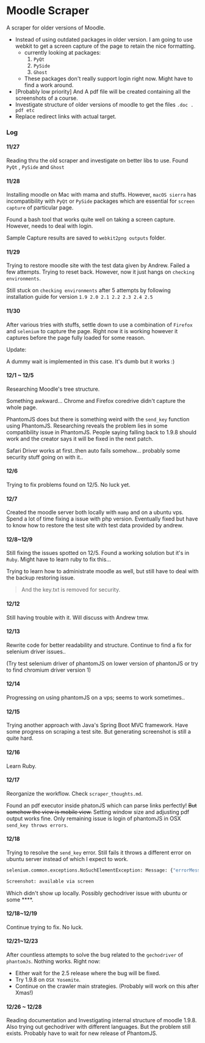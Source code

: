 # Moodle Scraper
A scraper for older versions of Moodle.

- Instead of using outdated packages in older version. I am going to use webkit to get a screen capture of the page to retain the nice formatting.
  - currently looking at packages:
    1. `PyQt`
    2. `PySide`
    3. `Ghost`
  - These packages don't really support login right now. Might have to find a work around.
- [Probably low priority] And A pdf file will be created containing all the screenshots of a course.
- Investigate structure of older versions of moodle to get the files `.doc . pdf etc`
- Replace redirect links with actual target.


### Log

#### 11/27

Reading thru the old scraper and investigate on better libs to use. Found `PyQt` , `PySide` and `Ghost`

#### 11/28

Installing moodle on Mac with mama and stuffs. However, `macOS sierra` has incompatibility with `PyQt` or `PySide` packages which are essential for `screen capture` of particular page.

Found a bash tool that works quite well on taking a screen capture. However, needs to deal with login.

Sample Capture results are saved to `webkit2png outputs` folder.

#### 11/29

Trying to restore moodle site with the test data given by Andrew. Failed a few attempts. Trying to reset back. However, now it just hangs on `checking environments`.

Still stuck on  `checking environments` after 5 attempts by following installation guide for version `1.9 2.0 2.1 2.2 2.3 2.4 2.5`

#### 11/30

After various tries with stuffs, settle down to use a combination of `Firefox` and `selenium` to capture the page. Right now it is working however it captures before the page fully loaded for some reason.

Update:

A dummy wait is implemented in this case. It's dumb but it works :)

#### 12/1 ~ 12/5

Researching Moodle's tree structure. 

Something awkward… Chrome and Firefox coredrive didn't capture the whole page.

PhantomJS does but there is something weird with the `send_key` function using PhantomJS. Researching reveals the problem lies in some compatibility issue in PhantomJS. People saying falling back to 1.9.8 should work and the creator says it will be fixed in the next patch.

Safari Driver works at first..then auto fails somehow… probably some security stuff going on with it..

#### 12/6

Trying to fix problems found on 12/5. No luck yet.

#### 12/7

Created the moodle server both locally with `mamp` and on a ubuntu vps. Spend a lot of time fixing a issue with php version. Eventually fixed but have to know how to restore the test site with test data provided by andrew.

#### 12/8~12/9

Still fixing the issues spotted on 12/5. Found a working solution but it's in `Ruby`. Might have to learn ruby to fix this…

Trying to learn how to administrate moodle as well, but still have to deal with the backup restoring issue.

> And the key.txt is removed for security.

#### 12/12

Still having trouble with it. Will discuss with Andrew tmw.

#### 12/13

Rewrite code for better readability and structure. Continue to find a fix for selenium driver issues..

(Try test selenium driver of phantomJS on lower version of phantonJS or try to find chromium driver version 1)

#### 12/14 

Progressing on using phantomJS on a vps; seems to work sometimes..

#### 12/15

Trying another approach with Java's Spring Boot MVC framework. Have some progress on scraping a test site. But generating screenshot is still a quite hard.

#### 12/16

Learn Ruby.

#### 12/17

Reorganize the workflow. Check `scraper_thoughts.md`.

Found an pdf executor inside phatonJS which can parse links perfectly! ~~But somehow the view is mobile view.~~ Setting window size and adjusting pdf output works fine. Only remaining issue is login of phantomJS in OSX `send_key throws errors`. 

#### 12/18

Trying to resolve the `send_key` error. Still fails it throws a different error on ubuntu server instead of which I expect to work.

```python
selenium.common.exceptions.NoSuchElementException: Message: {"errorMessage":"Unable to find element with xpath './/[@id='username']'","request":{"headers":{"Accept":"application/json","Accept-Encoding":"identity","Connection":"close","Content-Length":"104","Content-Type":"application/json;charset=UTF-8","Host":"127.0.0.1:59944","User-Agent":"Python-urllib/2.7"},"httpVersion":"1.1","method":"POST","post":"{\"using\": \"xpath\", \"sessionId\": \"cd1737c0-c5a7-11e6-b842-617fa01ef11c\", \"value\": \".//[@id='username']\"}","url":"/element","urlParsed":{"anchor":"","query":"","file":"element","directory":"/","path":"/element","relative":"/element","port":"","host":"","password":"","user":"","userInfo":"","authority":"","protocol":"","source":"/element","queryKey":{},"chunks":["element"]},"urlOriginal":"/session/cd1737c0-c5a7-11e6-b842-617fa01ef11c/element"}}

Screenshot: available via screen
```

Which didn't show up locally. Possibly gechodriver issue with ubuntu or some \****.

#### 12/18~12/19

Continue trying to fix. No luck.

#### 12/21~12/23

After countless attempts to solve the bug related to the `gechodriver` of `phantomJs`. Nothing works. Right now:

- Either wait for the 2.5 release where the bug will be fixed.
- Try 1.9.8 on `OSX Yosemite`.
- Continue on the crawler main strategies. (Probably will work on this after Xmas!)

#### 12/26 ~ 12/28

Reading documentation and Investigating internal structure of moodle 1.9.8. Also trying out gechodriver with different languages. But the problem still exists. Probably have to wait for new release of PhantomJS.